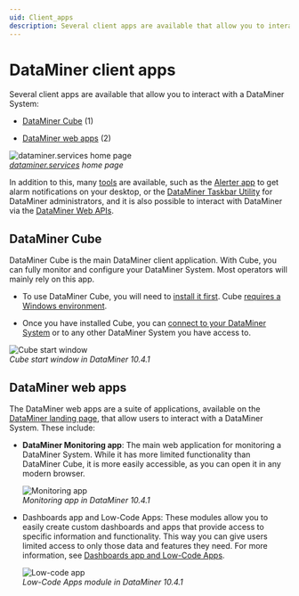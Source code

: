 ```yaml
---
uid: Client_apps
description: Several client apps are available that allow you to interact with a DataMiner System - DataMiner Cube, DataMiner Monitoring app, Dashboards app, Low-Code Apps, etc.
---
```


# DataMiner client apps

Several client apps are available that allow you to interact with a DataMiner System:

- [DataMiner Cube](#dataminer-cube) (1)

- [DataMiner web apps](#dataminer-web-apps) (2)

![dataminer.services home page](~/user-guide/images/Accessing_Client_Apps.png)<br>*[dataminer.services](https://dataminer.services/) home page*

In addition to this, many [tools](xref:DataMinerTools) are available, such as the [Alerter app](xref:Accessing_Alerter) to get alarm notifications on your desktop, or the [DataMiner&nbsp;Taskbar Utility](xref:Accessing_the_DataMiner_Taskbar_Utility) for DataMiner administrators, and it is also possible to interact with DataMiner via the [DataMiner Web APIs](xref:Using_the_Web_Services_v1).

## DataMiner Cube

DataMiner Cube is the main DataMiner client application. With Cube, you can fully monitor and configure your DataMiner System. Most operators will mainly rely on this app.

- To use DataMiner Cube, you will need to [install it first](xref:Installing_configuring_the_DataMiner_Cube_software). Cube [requires a Windows environment](xref:DataMiner_Client_Requirements).

- Once you have installed Cube, you can [connect to your DataMiner System](xref:Using_the_desktop_app) or to any other DataMiner System you have access to.

![Cube start window](~/user-guide/images/Cube_Start_Window.png)<br/>*Cube start window in DataMiner 10.4.1*

## DataMiner web apps

The DataMiner web apps are a suite of applications, available on the [DataMiner landing page](xref:Accessing_the_web_apps), that allow users to interact with a DataMiner System. These include:

- **DataMiner Monitoring app**: The main web application for monitoring a DataMiner System. While it has more limited functionality than DataMiner Cube, it is more easily accessible, as you can open it in any modern browser.

  ![Monitoring app](~/user-guide/images/Monitoring_app.png)<br/>*Monitoring app in DataMiner 10.4.1*

- Dashboards app and Low-Code Apps: These modules allow you to easily create custom dashboards and apps that provide access to specific information and functionality. This way you can give users limited access to only those data and features they need. For more information, see [Dashboards app and Low-Code Apps](xref:Dashboards_and_Low_Code_Apps).

  ![Low-code app](~/user-guide/images/Low_Code_App_Example.png)<br/>*Low-Code Apps module in DataMiner 10.4.1*
